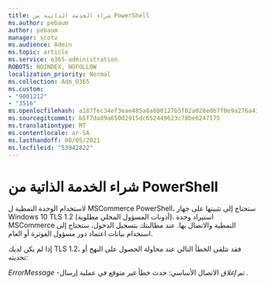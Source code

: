 ```yaml
---
title: شراء الخدمة الذاتية من PowerShell
ms.author: pebaum
author: pebaum
manager: scotv
ms.audience: Admin
ms.topic: article
ms.service: o365-administration
ROBOTS: NOINDEX, NOFOLLOW
localization_priority: Normal
ms.collection: Adm_O365
ms.custom:
- "9001212"
- "3516"
ms.openlocfilehash: a187fec34ef3eae485a8a880127b5f82a028edb7f0e9a276a41b5e33cad25ead
ms.sourcegitcommit: b5f7da89a650d2915dc652449623c78be6247175
ms.translationtype: MT
ms.contentlocale: ar-SA
ms.lasthandoff: 08/05/2021
ms.locfileid: "53942822"
---
```

# <a name="self-service-purchase-of-powershell"></a>شراء الخدمة الذاتية من PowerShell

لاستخدام الوحدة النمطية ل MSCommerce PowerShell، ستحتاج إلى تثبيتها على جهاز Windows 10 TLS 1.2 (أذونات المسؤول المحلي مطلوبة).  استيراد وحدة MSCommerce النمطية والاتصال بها.  عند مطالبتك بتسجيل الدخول، ستحتاج إلى استخدام بيانات اعتماد دور مسؤول الفوترة أو العام.  

إذا لم يكن لديك TLS 1.2، فقد تتلقى الخطأ التالي عند محاولة الحصول على النهج أو تحديثه:

*ErrorMessage -تم إغلاق* الاتصال الأساسي: حدث خطأ غير متوقع في عملية إرسال .



